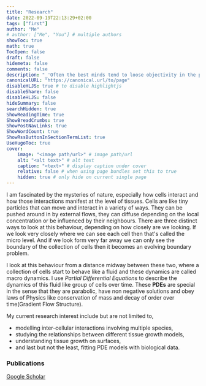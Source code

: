 ```yaml
---
title: "Research"
date: 2022-09-19T22:13:29+02:00
tags: ["first"]
author: "Me"
# author: ["Me", "You"] # multiple authors
showToc: true
math: true
TocOpen: false
draft: false
hidemeta: false
comments: false
description: "_'Often the best minds tend to loose objectivity in the pursuit of excellence.' -- Dr. Homi.J.Bhaba, Rocket Boys._"
canonicalURL: "https://canonical.url/to/page"
disableHLJS: true # to disable highlightjs
disableShare: false
disableHLJS: false
hideSummary: false
searchHidden: true
ShowReadingTime: true
ShowBreadCrumbs: true
ShowPostNavLinks: true
ShowWordCount: true
ShowRssButtonInSectionTermList: true
UseHugoToc: true
cover:
    image: "<image path/url>" # image path/url
    alt: "<alt text>" # alt text
    caption: "<text>" # display caption under cover
    relative: false # when using page bundles set this to true
    hidden: true # only hide on current single page
---
```


<!-- My research primarily involves questions in biology, particularly in evolution of system of cells and tissue growth. The particles(cells) can interact through various influences of *non linear diffusion*, drift due to external potential and non local interactions amongst themselves. I look at these systems at a macro level, in the *mean field limit*. At this level the system is described by a system of coupled Partial Differential Equations. The PDEs usually are Gradient Flow system, *i.e,* they have decaying entropy with time. I try to find weak solutions to these laws using Finite Volume Schemes. I try to find schemes that are convergent, consistent and preserve the properties of the scheme from continuous level. -->
 
 I am fascinated by the mysteries of nature, especially how cells interact and how those interactions manifest at the level of tissues. Cells are like tiny particles that can move and interact in a variety of ways. They can be pushed around in by external flows, they can diffuse depending on the local concentration or be influenced by their neighbours. There are three distinct ways to look at this behaviour, depending on how closely are we looking. If we look very closely where we can see each cell then that's called the micro level. And if we look form very far away we can only see the boundary of the collection of cells then it becomes an evolving boundary problem.

I look at this behaviour from a distance midway between these two, where a collection of cells start to behave like a fluid and these dynamics are called macro dynamics. I use *Partial Differential Equations* to describe the dynamics of this fluid like group of cells over time. These **PDEs** are special in the sense that they are parabolic, have non negative solutions and obey laws of Physics like conservation of mass and decay of order over time(Gradient Flow Structure).      

My current research interest include but are not limited to,

 - modelling inter-cellular interactions involving multiple species,
 - studying the relationships between different tissue growth models,
 - understanding tissue growth on surfaces,
 - and last but not the least, fitting PDE models with biological data.  
  
### Publications
  [Google Scholar](https://scholar.google.co.in/citations?user=9nYOIogAAAAJ&hl=en&oi=ao)
